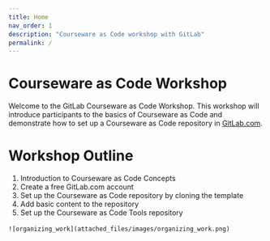 ```yaml
---
title: Home
nav_order: 1
description: "Courseware as Code workshop with GitLab"
permalink: /
---
```


# Courseware as Code Workshop

Welcome to the GitLab Courseware as Code Workshop. This workshop will introduce participants to the basics of Courseware as Code and demonstrate how to set up a Courseware as Code repository in [GitLab.com](https://gitlab.com/).

# Workshop Outline
1. Introduction to Courseware as Code Concepts
2. Create a free GitLab.com account
3. Set up the Courseware as Code repository by cloning the template
4. Add basic content to the repository
5. Set up the Courseware as Code Tools repository

``![organizing_work](attached_files/images/organizing_work.png)``
